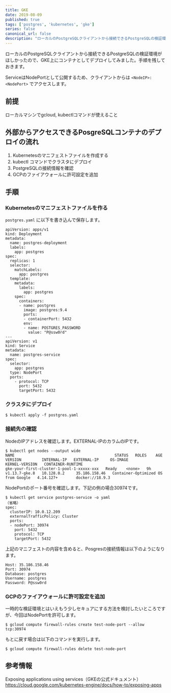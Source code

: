 ```yaml
---
title: GKE
date: 2019-08-09
published: true
tags: ['postgres', 'kubernetes', 'gke']
series: false
canonical_url: false
description: "ローカルのPostgreSQLクライアントから接続できるPostgreSQLの検証環境がほしかったので、GKE上にコンテナとしてデプロイしてみました。手順を残しておきます。"
---
```


ローカルのPostgreSQLクライアントから接続できるPostgreSQLの検証環境がほしかったので、GKE上にコンテナとしてデプロイしてみました。手順を残しておきます。

ServiceはNodePortとして公開するため、クライアントからは `<NodeIP>:<NodePort>` でアクセスします。

## 前提

ローカルマシンでgcloud, kubectlコマンドが使えること

## 外部からアクセスできるPosgreSQLコンテナのデプロイの流れ

1. Kubernetesのマニフェストファイルを作成する
2. kubectl コマンドでクラスタにデプロイ
3. PostgreSQLの接続情報を確認
4. GCPのファイアウォールに許可設定を追加

## 手順

### Kubernetesのマニフェストファイルを作る

 `postgres.yaml` に以下を書き込んで保存します。

```
apiVersion: apps/v1
kind: Deployment
metadata:
  name: postgres-deployment
  labels:
    app: postgres
spec:
  replicas: 1
  selector:
    matchLabels:
      app: postgres
  template:
    metadata:
      labels:
        app: postgres
    spec:
      containers:
      - name: postgres
        image: postgres:9.4
        ports:
        - containerPort: 5432
        env:
        - name: POSTGRES_PASSWORD
          value: "P@ssw0rd"
---
apiVersion: v1
kind: Service
metadata:
  name: postgres-service
spec:
  selector:
    app: postgres
  type: NodePort
  ports:
    - protocol: TCP
      port: 5432
      targetPort: 5432
```

### クラスタにデプロイ

```
$ kubectl apply -f postgres.yaml
```

### 接続先の確認

NodeのIPアドレスを確認します。EXTERNAL-IPのカラムのIPです。

```
$ kubectl get nodes --output wide
NAME                                            STATUS   ROLES    AGE   VERSION         INTERNAL-IP   EXTERNAL-IP     OS-IMAGE                             KERNEL-VERSION   CONTAINER-RUNTIME
gke-your-first-cluster-1-pool-1-xxxxx-xxx   Ready    <none>   9h    v1.13.7-gke.8   10.128.0.2     35.186.158.46   Container-Optimized OS from Google   4.14.127+        docker://18.9.3
```

NodePortのポート番号を確認します。下記の例の場合30974です。

```
$ kubectl get service postgres-service -o yaml
（省略）
spec:
  clusterIP: 10.0.12.209
  externalTrafficPolicy: Cluster
  ports:
  - nodePort: 30974
    port: 5432
    protocol: TCP
    targetPort: 5432
```

上記のマニフェストの内容を含めると、Posgresの接続情報は以下のようになります。

```
Host: 35.186.158.46
Port: 30974
Database: postgres
Username: postgres
Password: P@ssw0rd
```

### GCPのファイアウォールに許可設定を追加

一時的な検証環境とはいえもう少しセキュアにする方法を検討したいところですが、今回はNodePortを許可します。

```
$ gcloud compute firewall-rules create test-node-port --allow tcp:30974
```

もとに戻す場合は以下のコマンドを実行します。

```
$ gcloud compute firewall-rules delete test-node-port
```



## 参考情報

Exposing applications using services（GKEの公式ドキュメント）
https://cloud.google.com/kubernetes-engine/docs/how-to/exposing-apps